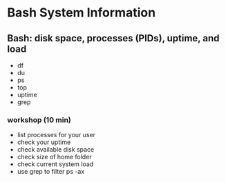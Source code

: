 # Bash System Information

## Bash: disk space, processes (PIDs), uptime, and load

- df
- du
- ps
- top
- uptime
- grep

### workshop (10 min)

- list processes for your user
- check your uptime
- check available disk space
- check size of home folder
- check current system load
- use grep to filter ps -ax
